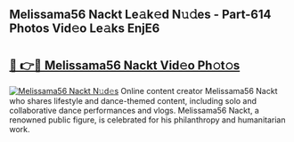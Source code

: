 ## Melissama56 Nackt Le𝚊k𝚎d N𝚞𝚍es - Part-614 Photos Vid𝚎o Le𝚊ks EnjE6

# <h2><a href="http://fbaqr2u.evod.top/?m=Melissama56+Nackt">🔗 👉🔴 Melissama56 Nackt Vid𝚎o Ph𝚘t𝚘s</a></h2>

[![Melissama56 Nackt N𝚞d𝚎s](https://i.imgur.com/8V9OHl7.gif)](http://fbaqr2u.evod.top/?m=Melissama56+Nackt)
Online content creator Melissama56 Nackt who shares lifestyle and dance-themed content, including solo and collaborative dance performances and vlogs. Melissama56 Nackt, a renowned public figure, is celebrated for his philanthropy and humanitarian work. 
